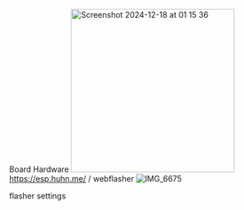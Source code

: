 Board Hardware
<img width="295" alt="Screenshot 2024-12-18 at 01 15 36" src="https://github.com/user-attachments/assets/40a7531e-9a27-4a73-80d2-2f43f4f65ab0" />
https://esp.huhn.me/   / webflasher
![IMG_6675](https://github.com/user-attachments/assets/c0ac4407-d5da-40b7-8840-1298992f0c8f)

flasher settings
